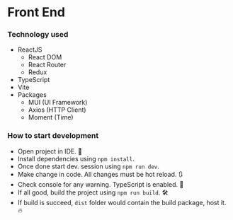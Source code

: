 # Front End 

### Technology used
- ReactJS
  - React DOM
  - React Router
  - Redux
- TypeScript
- Vite
- Packages
  - MUI (UI Framework)
  - Axios (HTTP Client)
  - Moment (Time)

### How to start development
- Open project in IDE. 🥷
- Install dependencies using `npm install`.
- Once done start dev. session using `npm run dev`.
- Make change in code. All changes must be hot reload. 🔃
- Check console for any warning. TypeScript is enabled. 🐛  
- If all good, build the project using `npm run build`. 🛠️
- If build is succeed, `dist` folder would contain the build package, host it. 🔥